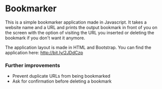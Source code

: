 # Bookmarker

This is a simple bookmarker application made in Javascript. It takes a website name and a URL and prints the output bookmark in front of you on the screen with the option of visiting the URL you inserted or deleting the bookmark if you don't want it anymore.

The application layout is made in HTML and Bootstrap. You can find the application here: http://bit.ly/2JDdCzp

### Further improvements
- Prevent duplicate URLs from being bookmarked
- Ask for confirmation before deleting a bookmark
